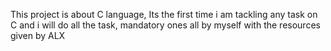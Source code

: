 This project is about C language, Its the first time i am tackling any task on C and i will do all the task, mandatory ones all by myself with the resources given by ALX
